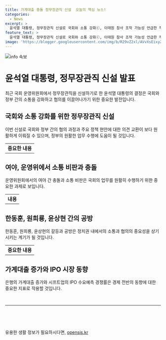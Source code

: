 ```yaml
---
title: 가계대출 충돌 정무장관직 신설  오늘의 핵심 뉴스!
categories:
  - News
excerpt: >
  윤석열 대통령, 정무장관직 신설로 국회와 소통 강화ⓒ, 이태원 참사 조작 가능성 언급한 적 없다ⓒ, 여야, 운영위 충돌…의사진행 논란, 원희룡·윤상현 배신자 공방, 5대 은행 가계대출 5조 증가, 시프트업, 수요예측 경쟁률 225.94대 1, 원인불명 연기로 9호선 흑석역 운행 중단 - 윤석열 대통령의 정무장관직 신설과 관련한 소통 강화 계획, 이태원 참사 관련 발언 부인, 여야의 운영위 충돌, 한동훈과 한 현 대표 후보들의 공방, 가계대출 증가, 시프트업의 수요예측 성공, 9호선 흑석역 연기 사건으로 인한 운행 중단 등 다양한 이슈가 속속 보도되고 있습니다.
feature_text: >
  윤석열 대통령, 정무장관직 신설로 국회와 소통 강화ⓒ, 이태원 참사 조작 가능성 언급한 적 없다ⓒ, 여야, 운영위 충돌…의사진행 논란, 원희룡·윤상현 배신자 공방, 5대 은행 가계대출 5조 증가, 시프트업, 수요예측 경쟁률 225.94대 1, 원인불명 연기로 9호선 흑석역 운행 중단 - 윤석열 대통령의 정무장관직 신설과 관련한 소통 강화 계획, 이태원 참사 관련 발언 부인, 여야의 운영위 충돌, 한동훈과 한 현 대표 후보들의 공방, 가계대출 증가, 시프트업의 수요예측 성공, 9호선 흑석역 연기 사건으로 인한 운행 중단 등 다양한 이슈가 속속 보도되고 있습니다.
image: 'https://blogger.googleusercontent.com/img/b/R29vZ2xl/AVvXsEixyZcFfHzMRdzZMjFBmAUKJYCLCGyLL1o632UiGVXcaFdKo_bkvkuCioo0uUKlGfBVcT3P84aROyZIXSBEx3Aw5nCQ3pTgDom1WDC4m8eifvWiAmWEEVb4x6G_l8C0QH225ldMjyaFvpxGEBGNO37VmDTDMHGhJPq73UglMfDca1-0aw/s1600/blogspot.png'
---
```


<p><img src="https://blogger.googleusercontent.com/img/b/R29vZ2xl/AVvXsEixyZcFfHzMRdzZMjFBmAUKJYCLCGyLL1o632UiGVXcaFdKo_bkvkuCioo0uUKlGfBVcT3P84aROyZIXSBEx3Aw5nCQ3pTgDom1WDC4m8eifvWiAmWEEVb4x6G_l8C0QH225ldMjyaFvpxGEBGNO37VmDTDMHGhJPq73UglMfDca1-0aw/s1600/blogspot.png" alt="info 속보" /></p>

<h1>윤석열 대통령, 정무장관직 신설 발표</h1>

<p data-ke-size="size16">최근 국회 운영위원회에서 정무장관직을 신설하기로 한 윤석열 대통령의 결정은 국회와 정부 간의 소통을 강화하고 협의를 이끌어나가기 위한 중요한 발전입니다.</p>

<h2 data-ke-size="size24">국회와 소통 강화를 위한 정무장관직 신설</h2>

<p data-ke-size="size16">이번 신설로 국회와 정부 간의 협의 과정과 주요 정책 현안에 대한 의견 교환이 보다 원활하게 이뤄질 수 있으며, 정부의 원활한 업무 수행에 도움이 될 것입니다.</p>

<table>
  <tr>
    <td style="text-align: center; height: 17px;"><b>중요한 내용</b></td>
  </tr>
</table>

<h2 data-ke-size="size24">여야, 운영위에서 소통 비판과 충돌</h2>

<p data-ke-size="size16">운영위원회에서의 여야 간 충돌과 소통 비판은 국회의 업무를 원활히 수행하기 위한 중요한 과제로 보입니다.</p>

<table>
  <tr>
    <td style="text-align: center; height: 17px;"><b>내용</b></td>
  </tr>
</table>

<h2 data-ke-size="size24">한동훈, 원희룡, 윤상현 간의 공방</h2>

<p data-ke-size="size16">한동훈, 원희룡, 윤상현의 갈등과 공방은 정치권 내에서의 소통과 협의의 중요성을 상기시키는 계기가 될 것입니다.</p>

<table>
  <tr>
    <td style="text-align: center; height: 17px;"><b>중요한 내용</b></td>
  </tr>
</table>

<h2 data-ke-size="size24">가계대출 증가와 IPO 시장 동향</h2>

<p data-ke-size="size16">은행의 가계대출 증가와 시프트업의 IPO 수요예측 경쟁률은 경제 전반의 동향에 대한 중요한 지표로 작용할 것입니다.</p>

<p data-ke-size="size16">&nbsp;</p>

<hr>

<p data-ke-size="size16">&nbsp;</p>

<p data-ke-size="size16">&nbsp;</p>
유용한 생활 정보가 필요하시다면, <a href="https://opensis.kr" rel="dofollow">opensis.kr</a>


